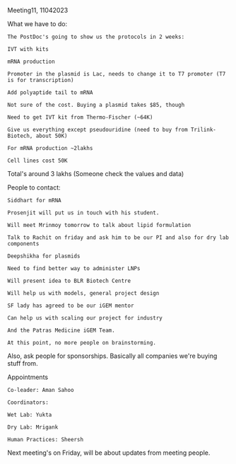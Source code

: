Meeting11, 11042023 

What we have to do: 

    The PostDoc's going to show us the protocols in 2 weeks: 

    IVT with kits 

    mRNA production 

    Promoter in the plasmid is Lac, needs to change it to T7 promoter (T7 is for transcription) 

    Add polyaptide tail to mRNA 

    Not sure of the cost. Buying a plasmid takes $85, though 

    Need to get IVT kit from Thermo-Fischer (~64K) 

    Give us everything except pseudouridine (need to buy from Trilink-Biotech, about 50K) 

    For mRNA production ~2lakhs 

    Cell lines cost 50K 

Total's around 3 lakhs 
(Someone check the values and data) 

People to contact: 

    Siddhart for mRNA 

    Prosenjit will put us in touch with his student. 

    Will meet Mrinmoy tomorrow to talk about lipid formulation 

    Talk to Rachit on friday and ask him to be our PI and also for dry lab components 

    Deepshikha for plasmids 

    Need to find better way to administer LNPs 

    Will present idea to BLR Biotech Centre 

    Will help us with models, general project design 

    SF lady has agreed to be our iGEM mentor 

    Can help us with scaling our project for industry 

    And the Patras Medicine iGEM Team. 

    At this point, no more people on brainstorming. 

Also, ask people for sponsorships. Basically all companies we're buying stuff from. 

Appointments 

    Co-leader: Aman Sahoo 

    Coordinators: 

    Wet Lab: Yukta 

    Dry Lab: Mrigank 

    Human Practices: Sheersh 

Next meeting's on Friday, will be about updates from meeting people. 